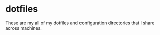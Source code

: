 dotfiles
======

These are my all of my dotfiles and configuration directories that I share across machines. 
